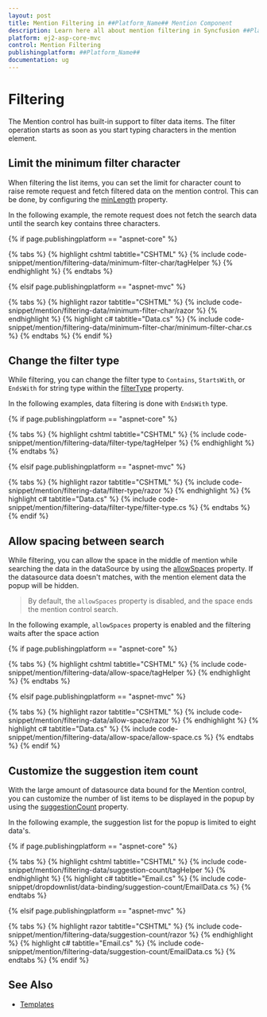 ```yaml
---
layout: post
title: Mention Filtering in ##Platform_Name## Mention Component
description: Learn here all about mention filtering in Syncfusion ##Platform_Name## Mention component of Syncfusion Essential JS 2 and more.
platform: ej2-asp-core-mvc
control: Mention Filtering
publishingplatform: ##Platform_Name##
documentation: ug
---
```


# Filtering

The Mention control has built-in support to filter data items. The filter operation starts as soon as you start typing characters in the mention element.

## Limit the minimum filter character

When filtering the list items, you can set the limit for character count to raise remote request and fetch filtered data on the mention control. This can be done, by configuring the [minLength](https://help.syncfusion.com/cr/aspnetmvc-js2/Syncfusion.EJ2.DropDowns.Mention.html#Syncfusion_EJ2_DropDowns_Mention_MinLength) property.

In the following example, the remote request does not fetch the search data until the search key contains three characters.

{% if page.publishingplatform == "aspnet-core" %}

{% tabs %}
{% highlight cshtml tabtitle="CSHTML" %}
{% include code-snippet/mention/filtering-data/minimum-filter-char/tagHelper %}
{% endhighlight %}
{% endtabs %}

{% elsif page.publishingplatform == "aspnet-mvc" %}

{% tabs %}
{% highlight razor tabtitle="CSHTML" %}
{% include code-snippet/mention/filtering-data/minimum-filter-char/razor %}
{% endhighlight %}
{% highlight c# tabtitle="Data.cs" %}
{% include code-snippet/mention/filtering-data/minimum-filter-char/minimum-filter-char.cs %}
{% endtabs %}
{% endif %}

## Change the filter type

While filtering, you can change the filter type to `Contains`, `StartsWith`, or `EndsWith` for string type within the [filterType](https://help.syncfusion.com/cr/aspnetmvc-js2/Syncfusion.EJ2.DropDowns.Mention.html#Syncfusion_EJ2_DropDowns_Mention_FilterType) property.

In the following examples, data filtering is done with `EndsWith` type.

{% if page.publishingplatform == "aspnet-core" %}

{% tabs %}
{% highlight cshtml tabtitle="CSHTML" %}
{% include code-snippet/mention/filtering-data/filter-type/tagHelper %}
{% endhighlight %}
{% endtabs %}

{% elsif page.publishingplatform == "aspnet-mvc" %}

{% tabs %}
{% highlight razor tabtitle="CSHTML" %}
{% include code-snippet/mention/filtering-data/filter-type/razor %}
{% endhighlight %}
{% highlight c# tabtitle="Data.cs" %}
{% include code-snippet/mention/filtering-data/filter-type/filter-type.cs %}
{% endtabs %}
{% endif %}

## Allow spacing between search

While filtering, you can allow the space in the middle of mention while searching the data in the dataSource by using the [allowSpaces](https://help.syncfusion.com/cr/aspnetmvc-js2/Syncfusion.EJ2.DropDowns.Mention.html#Syncfusion_EJ2_DropDowns_Mention_AllowSpaces) property. If the datasource data doesn't matches, with the mention element data the popup will be hidden.

> By default, the `allowSpaces` property is disabled, and the space ends the mention control search.

In the following example, `allowSpaces` property is enabled and the filtering waits after the space action

{% if page.publishingplatform == "aspnet-core" %}

{% tabs %}
{% highlight cshtml tabtitle="CSHTML" %}
{% include code-snippet/mention/filtering-data/allow-space/tagHelper %}
{% endhighlight %}
{% endtabs %}

{% elsif page.publishingplatform == "aspnet-mvc" %}

{% tabs %}
{% highlight razor tabtitle="CSHTML" %}
{% include code-snippet/mention/filtering-data/allow-space/razor %}
{% endhighlight %}
{% highlight c# tabtitle="Data.cs" %}
{% include code-snippet/mention/filtering-data/allow-space/allow-space.cs %}
{% endtabs %}
{% endif %}

## Customize the suggestion item count

With the large amount of datasource data bound for the Mention control, you can customize the number of list items to be displayed in the popup by using the [suggestionCount](https://help.syncfusion.com/cr/aspnetmvc-js2/Syncfusion.EJ2.DropDowns.Mention.html#Syncfusion_EJ2_DropDowns_Mention_SuggestionCount) property.

In the following example, the suggestion list for the popup is limited to eight data's.

{% if page.publishingplatform == "aspnet-core" %}

{% tabs %}
{% highlight cshtml tabtitle="CSHTML" %}
{% include code-snippet/mention/filtering-data/suggestion-count/tagHelper %}
{% endhighlight %}
{% highlight c# tabtitle="Email.cs" %}
{% include code-snippet/dropdownlist/data-binding/suggestion-count/EmailData.cs %}
{% endtabs %}

{% elsif page.publishingplatform == "aspnet-mvc" %}

{% tabs %}
{% highlight razor tabtitle="CSHTML" %}
{% include code-snippet/mention/filtering-data/suggestion-count/razor %}
{% endhighlight %}
{% highlight c# tabtitle="Email.cs" %}
{% include code-snippet/mention/filtering-data/suggestion-count/EmailData.cs %}
{% endtabs %}
{% endif %}

## See Also

* [Templates](./template)

